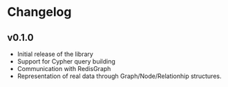 # Changelog

## v0.1.0

* Initial release of the library
* Support for Cypher query building
* Communication with RedisGraph
* Representation of real data through Graph/Node/Relationhip structures.
